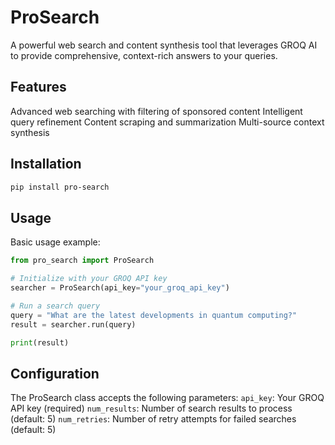 # ProSearch

A powerful web search and content synthesis tool that leverages GROQ AI to provide comprehensive, context-rich answers to your queries.

## Features

Advanced web searching with filtering of sponsored content
Intelligent query refinement
Content scraping and summarization
Multi-source context synthesis

## Installation

```bash
pip install pro-search
```

## Usage
Basic usage example:

```python
from pro_search import ProSearch

# Initialize with your GROQ API key
searcher = ProSearch(api_key="your_groq_api_key")

# Run a search query
query = "What are the latest developments in quantum computing?"
result = searcher.run(query)

print(result)
```

## Configuration

The ProSearch class accepts the following parameters:
`api_key`: Your GROQ API key (required)
`num_results`: Number of search results to process (default: 5)
`num_retries`: Number of retry attempts for failed searches (default: 5)